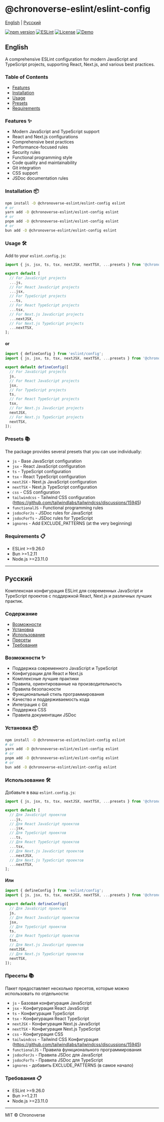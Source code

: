 # @chronoverse-eslint/eslint-config

[English](#english) | [Русский](#русский)

[![npm version](https://img.shields.io/npm/v/@chronoverse-eslint/eslint-config.svg)](https://www.npmjs.com/package/@chronoverse-eslint/eslint-config)
[![ESLint](https://img.shields.io/badge/ESLint-v9.26.0-4B32C3.svg)](https://eslint.org)
[![License](https://img.shields.io/badge/license-MIT-4B32C3.svg)](LICENSE)
[![Demo](https://img.shields.io/badge/🛠️-Config%20Inspector-4B32C3)](https://gratisvictory.github.io/chronoverse-eslint)

## English

A comprehensive ESLint configuration for modern JavaScript and TypeScript projects, supporting React, Next.js, and various best practices.

### Table of Contents

- [Features](#features-)
- [Installation](#installation-)
- [Usage](#usage-️)
- [Presets](#presets-)
- [Requirements](#requirements-)

### Features ✨

- Modern JavaScript and TypeScript support
- React and Next.js configurations
- Comprehensive best practices
- Performance-focused rules
- Security rules
- Functional programming style
- Code quality and maintainability
- Git integration
- CSS support
- JSDoc documentation rules

### Installation 📦

```bash
npm install -D @chronoverse-eslint/eslint-config eslint
# or
yarn add -D @chronoverse-eslint/eslint-config eslint
# or
pnpm add -D @chronoverse-eslint/eslint-config eslint
# or
bun add -D @chronoverse-eslint/eslint-config eslint
```

### Usage 🛠️

Add to your `eslint.config.js`:

```javascript
import { js, jsx, ts, tsx, nextJSX, nextTSX, ...presets } from '@chronoverse-eslint/eslint-config';

export default [
  // For JavaScript projects
  ...js,
  // For React JavaScript projects
  ...jsx,
  // For TypeScript projects
  ...ts,
  // For React TypeScript projects
  ...tsx,
  // For Next.js JavaScript projects
  ...nextJSX,
  // For Next.js TypeScript projects
  ...nextTSX,
];
```

#### or

```javascript
import { defineConfig } from 'eslint/config';
import { js, jsx, ts, tsx, nextJSX, nextTSX, ...presets } from '@chronoverse-eslint/eslint-config';

export default defineConfig([
  // For JavaScript projects
  js,
  // For React JavaScript projects
  jsx,
  // For TypeScript projects
  ts,
  // For React TypeScript projects
  tsx,
  // For Next.js JavaScript projects
  nextJSX,
  // For Next.js TypeScript projects
  nextTSX,
]);
```

### Presets 📚

The package provides several presets that you can use individually:

- `js` - Base JavaScript configuration
- `jsx` - React JavaScript configuration
- `ts` - TypeScript configuration
- `tsx` - React TypeScript configuration
- `nextJSX` - Next.js JavaScript configuration
- `nextTSX` - Next.js TypeScript configuration
- `css` - CSS configuration
- `tailwindcss` - Tailwind CSS configuration (https://github.com/tailwindlabs/tailwindcss/discussions/15945)
- `functionalJS` - Functional programming rules
- `jsdocForJs` - JSDoc rules for JavaScript
- `jsdocForTs` - JSDoc rules for TypeScript
- `ignores` - Add EXCLUDE_PATTERNS (at the very beginning)

### Requirements 📋

- ESLint >=9.26.0
- Bun >=1.2.11
- Node.js >=23.11.0

---

## Русский

Комплексная конфигурация ESLint для современных JavaScript и TypeScript проектов с поддержкой React, Next.js и различных лучших практик.

### Содержание

- [Возможности](#возможности-)
- [Установка](#установка-)
- [Использование](#использование-️)
- [Пресеты](#пресеты-)
- [Требования](#требования-)

### Возможности ✨

- Поддержка современного JavaScript и TypeScript
- Конфигурации для React и Next.js
- Комплексные лучшие практики
- Правила, ориентированные на производительность
- Правила безопасности
- Функциональный стиль программирования
- Качество и поддерживаемость кода
- Интеграция с Git
- Поддержка CSS
- Правила документации JSDoc

### Установка 📦

```bash
npm install -D @chronoverse-eslint/eslint-config eslint
# or
yarn add -D @chronoverse-eslint/eslint-config eslint
# or
pnpm add -D @chronoverse-eslint/eslint-config eslint
# or
bun add -D @chronoverse-eslint/eslint-config eslint
```

### Использование 🛠️

Добавьте в ваш `eslint.config.js`:

```javascript
import { js, jsx, ts, tsx, nextJSX, nextTSX, ...presets } from '@chronoverse-eslint/eslint-config';

export default [
  // Для JavaScript проектов
  ...js,
  // Для React JavaScript проектов
  ...jsx,
  // Для TypeScript проектов
  ...ts,
  // Для React TypeScript проектов
  ...tsx,
  // Для Next.js JavaScript проектов
  ...nextJSX,
  // Для Next.js TypeScript проектов
  ...nextTSX,
];
```

#### Или

```javascript
import { defineConfig } from 'eslint/config';
import { js, jsx, ts, tsx, nextJSX, nextTSX, ...presets } from '@chronoverse-eslint/eslint-config';

export default defineConfig([
  // Для JavaScript проектов
  js,
  // Для React JavaScript проектов
  jsx,
  // Для TypeScript проектов
  ts,
  // Для React TypeScript проектов
  tsx,
  // Для Next.js JavaScript проектов
  nextJSX,
  // Для Next.js TypeScript проектов
  nextTSX,
]);
```

### Пресеты 📚

Пакет предоставляет несколько пресетов, которые можно использовать по отдельности:

- `js` - Базовая конфигурация JavaScript
- `jsx` - Конфигурация React JavaScript
- `ts` - Конфигурация TypeScript
- `tsx` - Конфигурация React TypeScript
- `nextJSX` - Конфигурация Next.js JavaScript
- `nextTSX` - Конфигурация Next.js TypeScript
- `css` - Конфигурация CSS
- `tailwindcss` - Tailwind CSS Конфигурация (https://github.com/tailwindlabs/tailwindcss/discussions/15945)
- `functionalJS` - Правила функционального программирования
- `jsdocForJs` - Правила JSDoc для JavaScript
- `jsdocForTs` - Правила JSDoc для TypeScript
- `ignores` - добавить EXCLUDE_PATTERNS (в самое начало)

### Требования 📋

- ESLint >=9.26.0
- Bun >=1.2.11
- Node.js >=23.11.0

---

MIT © Chronoverse
